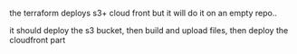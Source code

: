 the terraform deploys s3+ cloud front but it will do it on an empty repo..

it should deploy the s3 bucket, then build and upload files, then deploy the cloudfront part